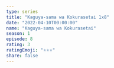 ```yaml
---
type: series
title: "Kaguya-sama wa Kokurasetai 1x8"
date: "2022-04-10T00:00:00"
name: "Kaguya-sama wa Kokurasetai"
season: 1
episode: 8
rating: 3
ratingEmoji: "⭐️⭐️⭐️"
share: false
---
```

